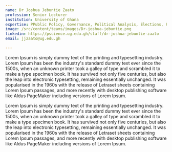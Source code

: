 ```yaml
---
name: Dr Joshua Jebuntie Zaato
profession: Senior Lecturer
institution: University of Ghana
expertise: PPublic Policy, Governance, Political Analysis, Elections, Polling
image: /src/content/teams/images/Dr-joshua-jebuntie.png
linkedin: https://pscience.ug.edu.gh/staff/dr-joshua-jebuntie-zaato
email: jjzaato@ug.edu.gh

---
```


Lorem Ipsum is simply dummy text of the printing and typesetting industry. Lorem Ipsum has been the industry's standard dummy text ever since the 1500s, when an unknown printer took a galley of type and scrambled it to make a type specimen book. It has survived not only five centuries, but also the leap into electronic typesetting, remaining essentially unchanged. It was popularised in the 1960s with the release of Letraset sheets containing Lorem Ipsum passages, and more recently with desktop publishing software like Aldus PageMaker including versions of Lorem Ipsum.

Lorem Ipsum is simply dummy text of the printing and typesetting industry. Lorem Ipsum has been the industry's standard dummy text ever since the 1500s, when an unknown printer took a galley of type and scrambled it to make a type specimen book. It has survived not only five centuries, but also the leap into electronic typesetting, remaining essentially unchanged. It was popularised in the 1960s with the release of Letraset sheets containing Lorem Ipsum passages, and more recently with desktop publishing software like Aldus PageMaker including versions of Lorem Ipsum.